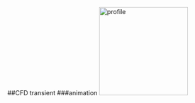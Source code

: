 ##CFD transient
###animation
<img width="200" alt="profile" src=(https://github.com/WTg19/WTg19.github.io/assets/167391204/ea214020-a4b4-4dcb-a735-074d3d7fd597)>

